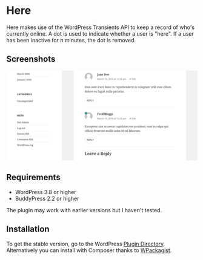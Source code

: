 # Here

Here makes use of the WordPress Transients API to keep a record of who's currently online. A dot is used to indicate whether a user is "here". If a user has been inactive for _n_ minutes, the dot is removed.

## Screenshots

![A dot next to a user's profile image](https://raw.githubusercontent.com/henrywright/here/master/assets/screenshot-1.png)

## Requirements

 - WordPress 3.8 or higher
 - BuddyPress 2.2 or higher

The plugin may work with earlier versions but I haven't tested.

## Installation

To get the stable version, go to the WordPress [Plugin Directory](https://wordpress.org/plugins/). Alternatively you can install with Composer thanks to [WPackagist](http://wpackagist.org/).
